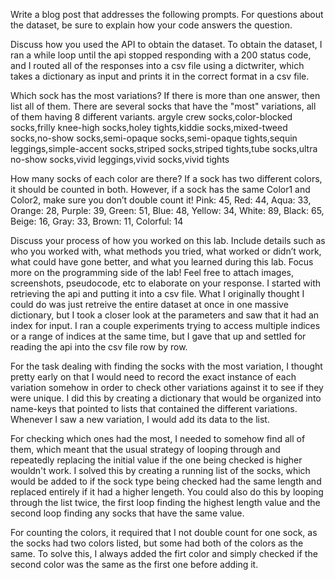 Write a blog post that addresses the following prompts. For questions about the dataset, be sure to explain how your code answers the question.

Discuss how you used the API to obtain the dataset.
To obtain the dataset, I ran a while loop until the api stopped responding with a 200 status code, and I routed all of the responses into a csv file using a dictwriter, which takes a dictionary as input and prints it in the correct format in a csv file.

Which sock has the most variations? If there is more than one answer, then list all of them.
There are several socks that have the "most" variations, all of them having 8 different variants. argyle crew socks,color-blocked socks,frilly knee-high socks,holey tights,kiddie socks,mixed-tweed socks,no-show socks,semi-opaque socks,semi-opaque tights,sequin leggings,simple-accent socks,striped socks,striped tights,tube socks,ultra no-show socks,vivid leggings,vivid socks,vivid tights

How many socks of each color are there? If a sock has two different colors, it should be counted in both. However, if a sock has the same Color1 and Color2, make sure you don’t double count it!
Pink: 45, Red: 44, Aqua: 33, Orange: 28, Purple: 39, Green: 51, Blue: 48, Yellow: 34, White: 89, Black: 65, Beige: 16, Gray: 33, Brown: 11, Colorful: 14

Discuss your process of how you worked on this lab. Include details such as who you worked with, what methods you tried, what worked or didn’t work, what could have gone better, and what you learned during this lab. Focus more on the programming side of the lab! Feel free to attach images, screenshots, pseudocode, etc to elaborate on your response.
I started with retrieving the api and putting it into a csv file. What I originally thought I could do was just retreive the entire dataset at once in one massive dictionary, but I took a closer look at the parameters and saw that it had an index for input. I ran a couple experiments trying to access multiple indices or a range of indices at the same time, but I gave that up and settled for reading the api into the csv file row by row.

For the task dealing with finding the socks with the most variation, I thought pretty early on that I would need to record the exact instance of each variation somehow in order to check other variations against it to see if they were unique. I did this by creating a dictionary that would be organized into name-keys that pointed to lists that contained the different variations. Whenever I saw a new variation, I would add its data to the list.

For checking which ones had the most, I needed to somehow find all of them, which meant that the usual strategy of looping through and repeatedly replacing the initial value if the one being checked is higher wouldn't work. I solved this by creating a running list of the socks, which would be added to if the sock type being checked had the same length and replaced entirely if it had a higher lengeth. You could also do this by looping through the list twice, the first loop finding the highest length value and the second loop finding any socks that have the same value.

For counting the colors, it required that I not double count for one sock, as the socks had two colors listed, but some had both of the colors as the same. To solve this, I always added the firt color and simply checked if the second color was the same as the first one before adding it.
